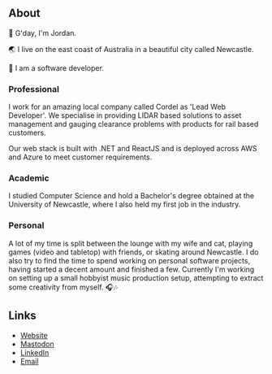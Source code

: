 ## About
👋 G'day, I'm Jordan.

🌏 I live on the east coast of Australia in a beautiful city called Newcastle.

💼 I am a software developer.

### Professional
I work for an amazing local company called Cordel as 'Lead Web Developer'.
We specialise in providing LIDAR based solutions to asset management
and gauging clearance problems with products for rail based customers.

Our web stack is built with .NET and ReactJS and is deployed across AWS
and Azure to meet customer requirements.

### Academic
I studied Computer Science and hold a Bachelor's degree obtained at the 
University of Newcastle, where I also held my first job in the industry.

### Personal
A lot of my time is split between the lounge with my wife and cat, playing
games (video and tabletop) with friends, or skating around Newcastle.
I do also try to find the time to spend working on personal software projects,
having started a decent amount and finished a few. Currently I'm working on
setting up a small hobbyist music production setup, attempting to extract
some creativity from myself. 🎧🎶

## Links
- [Website](https://jordanchappell.com)
- [Mastodon](https://mstdn.social/@JordanDChappell)
- [LinkedIn](https://www.linkedin.com/in/jordan-chappell-380486153)
- [Email](mailto:me@jordanchappell.com)
